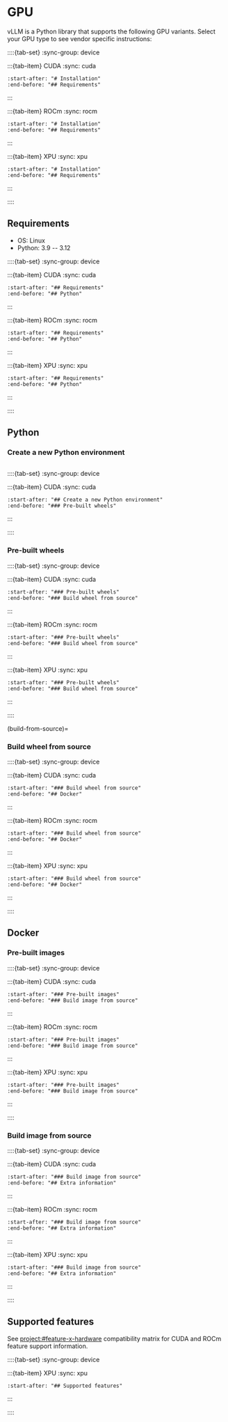 # GPU

vLLM is a Python library that supports the following GPU variants. Select your GPU type to see vendor specific instructions:

::::{tab-set}
:sync-group: device

:::{tab-item} CUDA
:sync: cuda

```{include} cuda.md
:start-after: "# Installation"
:end-before: "## Requirements"
```

:::

:::{tab-item} ROCm
:sync: rocm

```{include} rocm.md
:start-after: "# Installation"
:end-before: "## Requirements"
```

:::

:::{tab-item} XPU
:sync: xpu

```{include} xpu.md
:start-after: "# Installation"
:end-before: "## Requirements"
```

:::

::::

## Requirements

- OS: Linux
- Python: 3.9 -- 3.12

::::{tab-set}
:sync-group: device

:::{tab-item} CUDA
:sync: cuda

```{include} cuda.md
:start-after: "## Requirements"
:end-before: "## Python"
```

:::

:::{tab-item} ROCm
:sync: rocm

```{include} rocm.md
:start-after: "## Requirements"
:end-before: "## Python"
```

:::

:::{tab-item} XPU
:sync: xpu

```{include} xpu.md
:start-after: "## Requirements"
:end-before: "## Python"
```

:::

::::

## Python

### Create a new Python environment

```{include} ../python_env_setup.md
```

::::{tab-set}
:sync-group: device

:::{tab-item} CUDA
:sync: cuda

```{include} cuda.md
:start-after: "## Create a new Python environment"
:end-before: "### Pre-built wheels"
```

:::

::::

### Pre-built wheels

::::{tab-set}
:sync-group: device

:::{tab-item} CUDA
:sync: cuda
```{include} cuda.md
:start-after: "### Pre-built wheels"
:end-before: "### Build wheel from source"
```
:::

:::{tab-item} ROCm
:sync: rocm
```{include} rocm.md
:start-after: "### Pre-built wheels"
:end-before: "### Build wheel from source"
```
:::

:::{tab-item} XPU
:sync: xpu
```{include} xpu.md
:start-after: "### Pre-built wheels"
:end-before: "### Build wheel from source"
```
:::

::::

(build-from-source)=

### Build wheel from source

::::{tab-set}
:sync-group: device

:::{tab-item} CUDA
:sync: cuda
```{include} cuda.md
:start-after: "### Build wheel from source"
:end-before: "## Docker"
```
:::

:::{tab-item} ROCm
:sync: rocm
```{include} rocm.md
:start-after: "### Build wheel from source"
:end-before: "## Docker"
```
:::

:::{tab-item} XPU
:sync: xpu
```{include} xpu.md
:start-after: "### Build wheel from source"
:end-before: "## Docker"
```
:::

::::

## Docker

### Pre-built images

::::{tab-set}
:sync-group: device

:::{tab-item} CUDA
:sync: cuda
```{include} cuda.md
:start-after: "### Pre-built images"
:end-before: "### Build image from source"
```
:::

:::{tab-item} ROCm
:sync: rocm
```{include} rocm.md
:start-after: "### Pre-built images"
:end-before: "### Build image from source"
```
:::

:::{tab-item} XPU
:sync: xpu
```{include} xpu.md
:start-after: "### Pre-built images"
:end-before: "### Build image from source"
```
:::

::::

### Build image from source

::::{tab-set}
:sync-group: device

:::{tab-item} CUDA
:sync: cuda
```{include} cuda.md
:start-after: "### Build image from source"
:end-before: "## Extra information"
```
:::

:::{tab-item} ROCm
:sync: rocm
```{include} rocm.md
:start-after: "### Build image from source"
:end-before: "## Extra information"
```
:::

:::{tab-item} XPU
:sync: xpu
```{include} xpu.md
:start-after: "### Build image from source"
:end-before: "## Extra information"
```
:::

::::

## Supported features

See <project:#feature-x-hardware> compatibility matrix for CUDA and ROCm feature support information.

::::{tab-set}
:sync-group: device

:::{tab-item} XPU
:sync: xpu
```{include} xpu.md
:start-after: "## Supported features"
```
:::

::::